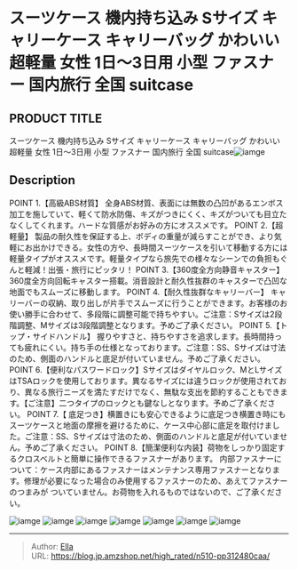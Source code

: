 # スーツケース 機内持ち込み  Sサイズ キャリーケース キャリーバッグ かわいい 超軽量 女性 1日〜3日用 小型 ファスナー 国内旅行 全国 suitcase


## PRODUCT TITLE 

スーツケース 機内持ち込み  Sサイズ キャリーケース キャリーバッグ かわいい 超軽量 女性 1日〜3日用 小型 ファスナー 国内旅行 全国 suitcase![iamge](https://b2bfiles1.gigab2b.cn/image/wkseller/302/20230713_4be9e836fccf25883a57ca7ee0459e8b.jpg)

## Description

POINT 1.【高級ABS材質】 全身ABS材質、表面には無数の凸凹があるエンボス加工を施していて、軽くて防水防傷、キズがつきにくく、キズがついても目立たなくしてくれます。ハードな質感がお好みの方にオススメです。
POINT 2.【超軽量】 製品の耐久性を保証する上、ボディの重量が減らすことができ、より気軽にお出かけできる。女性の方や、長時間スーツケースを引いて移動する方には軽量タイプがオススメです。軽量タイプなら旅先での様々なシーンでの負担もぐんと軽減！出張・旅行にピッタリ！
POINT 3.【360度全方向静音キャスター】360度全方向回転キャスター搭載。消音設計と耐久性抜群のキャスターで凸凹な地面でもスムーズに移動します。
POINT 4.【耐久性抜群なキャリーバー】 キャリーバーの収納、取り出しが片手でスムーズに行うことができます。お客様のお使い勝手に合わせて、多段階に調整可能で持ちやすい。ご注意：Sサイズは2段階調整、Mサイズは3段階調整となります。予めご了承ください。
POINT 5.【トップ・サイドハンドル】 握りやすさと、持ちやすさを追求します。長時間持っても疲れにくい。持ち手の仕様となっております。ご注意：SS、Sサイズは寸法のため、側面のハンドルと底足が付いていません。予めご了承ください。
POINT 6.【便利なパスワードロック】Sサイズはダイヤルロック、MとLサイズはTSAロックを使用しております。異なるサイズには違うロックが使用されており、異なる旅行ニーズを満たすだけでなく、無駄な支出を節約することもできます。【ご注意】二つタイプのロックとも鍵なしとなります。予めご了承ください。
POINT 7.【 底足つき】横置きにも安心できるように底足つき横置き時にもスーツケースと地面の摩擦を避けるために、ケース中心部に底足を取付けました。ご注意：SS、Sサイズは寸法のため、側面のハンドルと底足が付いていません。予めご了承ください。
POINT 8.【簡潔便利な内装】荷物をしっかり固定するクロスベルトと簡単に操作できるファスナーがあります。 内部ファスナーについて：ケース内部にあるファスナーはメンテナンス専用ファスナーとなります。修理が必要になった場合のみ使用するファスナーのため、あえてファスナーのつまみが ついていません。お荷物を入れるものではないので、ご了承ください。


![iamge](https://b2bfiles1.gigab2b.cn/image/wkseller/302/20230713_6e502b38da81e7a5d3cb457601dda58b.jpg)
![iamge](https://b2bfiles1.gigab2b.cn/image/wkseller/302/20231026_2f9a663217aa5e54cc872be5c0459304.jpg)
![iamge](https://b2bfiles1.gigab2b.cn/image/wkseller/302/20231026_9e037f91904de675aebaf57a6cb71452.jpg)
![iamge](https://b2bfiles1.gigab2b.cn/image/wkseller/302/20231026_3b635c0f73219ecd1bf1e63f16382e34.jpg)
![iamge](https://b2bfiles1.gigab2b.cn/image/wkseller/302/20231026_d4ae7aac2d4f3513b73094d0a81c3dca.jpg)
![iamge](https://b2bfiles1.gigab2b.cn/image/wkseller/302/20231026_9d0d310991beef5faf69d8990c4fe214.jpg)
![iamge](https://b2bfiles1.gigab2b.cn/image/wkseller/302/20231026_250fd1ec8ec95427ed929093c92ddd68.jpg)


---

> Author: [Ella](https://blog.jp.amzshop.net/)  
> URL: https://blog.jp.amzshop.net/high_rated/n510-pp312480caa/  

